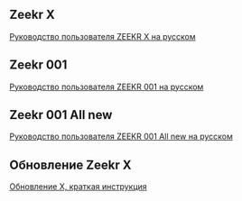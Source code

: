 ## Zeekr X

[Руководство пользователя ZEEKR X на русском](https://t.me/zeekrclub/158198/326025)

## Zeekr 001

[Руководство пользователя ZEEKR 001 на русском](https://t.me/zeekrclub/129577/233374)

## Zeekr 001 All new

[Руководство пользователя ZEEKR 001 All new на русском](https://t.me/zeekrclub/489048/528540)

## Обновление Zeekr X

[Обновление Х, краткая инструкция](https://t.me/zeekrclub/158198/462256)
